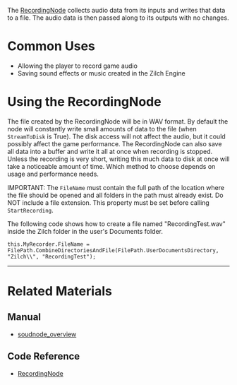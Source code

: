 The [RecordingNode](../../../../code_reference/class_reference/recordingnode.md) collects audio data from its inputs and writes that data to a file. The audio data is then passed along to its outputs with no changes. 

 # Common Uses

- Allowing the player to record game audio
- Saving sound effects or music created in the Zilch Engine

 # Using the RecordingNode

The file created by the RecordingNode will be in WAV format. By default the node will constantly write small amounts of data to the file (when `StreamToDisk` is True). The disk access will not affect the audio, but it could possibly affect the game performance. The RecordingNode can also save all data into a buffer and write it all at once when recording is stopped. Unless the recording is very short, writing this much data to disk at once will take a noticeable amount of time. Which method to choose depends on usage and performance needs.

IMPORTANT: The `FileName` must contain the full path of the location where the file should be opened and all folders in the path must already exist. Do NOT include a file extension. This property must be set before calling `StartRecording`.

The following code shows how to create a file named "RecordingTest.wav" inside the Zilch folder in the user's Documents folder.
```TS
this.MyRecorder.FileName = FilePath.CombineDirectoriesAndFile(FilePath.UserDocumentsDirectory, "Zilch\\", "RecordingTest");
```

---
 # Related Materials
 ## Manual
- [soudnode_overview](soudnode_overview.md)

 ## Code Reference
- [RecordingNode](../../../../code_reference/class_reference/recordingnode.md) 

 